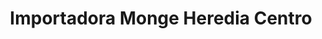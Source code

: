 ---
title: "Importadora Monge Heredia Centro"
url: /heredia/importadora-monge-heredia-centro/
shop: aparato
---